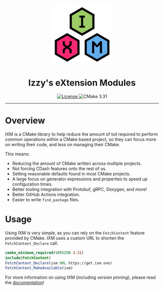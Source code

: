 <p align="center">
  <img width="200" height="200" src="./docs/public/logo.svg">
</p>
<h1 align="center">Izzy's eXtension Modules</h1>
<p align="center">
  <a href="LICENSE.md" target="_blank" rel="noopener noreferrer">
    <img alt="License" src="https://img.shields.io/github/license/ixm-one/ixm.svg">
  </a>
  <img alt="CMake 3.31" src="https://img.shields.io/badge/CMake-3.31-064F8C?logo=cmake">
</p>

---

# Overview

IXM is a CMake library to help reduce the amount of toil required to perform
common operations within a CMake based project, so they can focus more on
writing their code, and less on managing their CMake.

This means:

 - Reducing the amount of CMake written across multiple projects.
 - Not forcing CDash features onto the rest of us.
 - Setting reasonable defaults found in most CMake projects.
 - A large focus on generator expressions and properties to speed up
   configuration times.
 - Better tooling integration with Protobuf, gRPC, Doxygen, and more!
 - Better GitHub Actions integration.
 - Easier to write `find_package` files.

# Usage

Using IXM is very simple, as you can rely on the `FetchContent` feature
provided by CMake. IXM uses a custom URL to shorten the `FetchContent_Declare`
call.

```cmake
cmake_minimum_required(VERSION 3.31)
include(FetchContent)
FetchContent_Declare(ixm URL https://get.ixm.one)
FetchContent_MakeAvailable(ixm)
```

For more information on using IXM (including *version pinning*), please read
the [documentation](https://ixm.one/guides/installation)!
